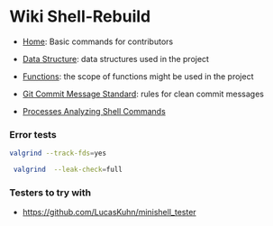 # Wiki Shell-Rebuild
- [Home](https://github.com/iliamunaev/Shell-Rebuild/wiki): Basic commands for contributors

- [Data Structure](https://github.com/iliamunaev/Shell-Rebuild/wiki/Data-Structure): data structures used in the project

- [Functions](https://github.com/iliamunaev/Shell-Rebuild/wiki/Functions): the scope of functions might be used in the project

- [Git Commit Message Standard](https://github.com/iliamunaev/Shell-Rebuild/wiki/Git-Commit-Message-Standard): rules for clean commit messages

- [Processes Analyzing Shell Commands](https://github.com/iliamunaev/Shell-Rebuild/wiki/Process-Management-Shell-Commands)

### Error tests
```bash
valgrind --track-fds=yes
```
```bash
 valgrind  --leak-check=full
 ```
### Testers to try with
- https://github.com/LucasKuhn/minishell_tester
